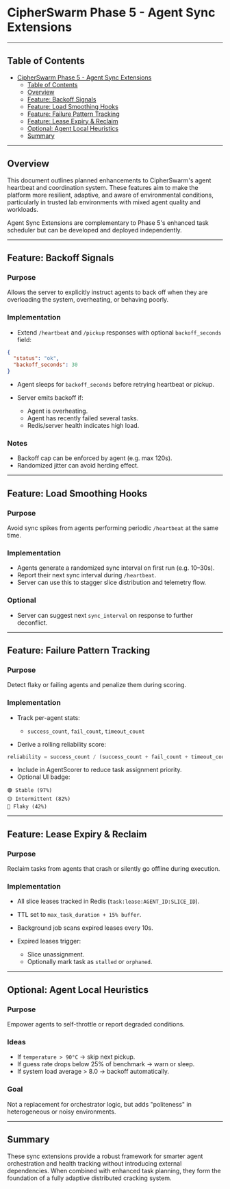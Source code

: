 # CipherSwarm Phase 5 - Agent Sync Extensions

---

## Table of Contents

<!-- mdformat-toc start --slug=github --no-anchors --maxlevel=2 --minlevel=1 -->

- [CipherSwarm Phase 5 - Agent Sync Extensions](#cipherswarm-phase-5---agent-sync-extensions)
  - [Table of Contents](#table-of-contents)
  - [Overview](#overview)
  - [Feature: Backoff Signals](#feature-backoff-signals)
  - [Feature: Load Smoothing Hooks](#feature-load-smoothing-hooks)
  - [Feature: Failure Pattern Tracking](#feature-failure-pattern-tracking)
  - [Feature: Lease Expiry & Reclaim](#feature-lease-expiry--reclaim)
  - [Optional: Agent Local Heuristics](#optional-agent-local-heuristics)
  - [Summary](#summary)

<!-- mdformat-toc end -->

---

## Overview

This document outlines planned enhancements to CipherSwarm's agent heartbeat and coordination system. These features aim to make the platform more resilient, adaptive, and aware of environmental conditions, particularly in trusted lab environments with mixed agent quality and workloads.

Agent Sync Extensions are complementary to Phase 5's enhanced task scheduler but can be developed and deployed independently.

---

## Feature: Backoff Signals

### Purpose

Allows the server to explicitly instruct agents to back off when they are overloading the system, overheating, or behaving poorly.

### Implementation

- Extend `/heartbeat` and `/pickup` responses with optional `backoff_seconds` field:

```json
{
  "status": "ok",
  "backoff_seconds": 30
}
```

- Agent sleeps for `backoff_seconds` before retrying heartbeat or pickup.

- Server emits backoff if:

    - Agent is overheating.
    - Agent has recently failed several tasks.
    - Redis/server health indicates high load.

### Notes

- Backoff cap can be enforced by agent (e.g. max 120s).
- Randomized jitter can avoid herding effect.

---

## Feature: Load Smoothing Hooks

### Purpose

Avoid sync spikes from agents performing periodic `/heartbeat` at the same time.

### Implementation

- Agents generate a randomized sync interval on first run (e.g. 10–30s).
- Report their next sync interval during `/heartbeat`.
- Server can use this to stagger slice distribution and telemetry flow.

### Optional

- Server can suggest next `sync_interval` on response to further deconflict.

---

## Feature: Failure Pattern Tracking

### Purpose

Detect flaky or failing agents and penalize them during scoring.

### Implementation

- Track per-agent stats:

    - `success_count`, `fail_count`, `timeout_count`

- Derive a rolling reliability score:

```python
reliability = success_count / (success_count + fail_count + timeout_count)
```

- Include in AgentScorer to reduce task assignment priority.
- Optional UI badge:

```text
🟢 Stable (97%)
🟡 Intermittent (82%)
🔴 Flaky (42%)
```

---

## Feature: Lease Expiry & Reclaim

### Purpose

Reclaim tasks from agents that crash or silently go offline during execution.

### Implementation

- All slice leases tracked in Redis (`task:lease:AGENT_ID:SLICE_ID`).

- TTL set to `max_task_duration + 15% buffer`.

- Background job scans expired leases every 10s.

- Expired leases trigger:

    - Slice unassignment.
    - Optionally mark task as `stalled` or `orphaned`.

---

## Optional: Agent Local Heuristics

### Purpose

Empower agents to self-throttle or report degraded conditions.

### Ideas

- If `temperature > 90°C` → skip next pickup.
- If guess rate drops below 25% of benchmark → warn or sleep.
- If system load average > 8.0 → backoff automatically.

### Goal

Not a replacement for orchestrator logic, but adds "politeness" in heterogeneous or noisy environments.

---

## Summary

These sync extensions provide a robust framework for smarter agent orchestration and health tracking without introducing external dependencies. When combined with enhanced task planning, they form the foundation of a fully adaptive distributed cracking system.
